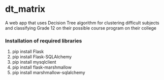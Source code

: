 # dt_matrix
 A web app that uses Decision Tree algorithm for clustering difficult subjects and classifying Grade 12 on their possible course program on their college

### Installation of required libraries
 1. pip install Flask
 2. pip install Flask-SQLAlchemy
 3. pip install mysqlclient
 4. pip install flask-marshmallow
 5. pip install marshmallow-sqlalchemy